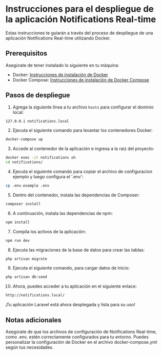 # Instrucciones para el despliegue de la aplicación Notifications Real-time

Estas instrucciones te guiarán a través del proceso de despliegue de una aplicación Notifications Real-time utilizando Docker.

## Prerequisitos

Asegúrate de tener instalado lo siguiente en tu máquina:

- Docker: [Instrucciones de instalación de Docker](https://docs.docker.com/get-docker/)
- Docker Compose: [Instrucciones de instalación de Docker Compose](https://docs.docker.com/compose/install/)

## Pasos de despliegue

1. Agrega la siguiente línea a tu archivo `hosts` para configurar el dominio local:

```bash
127.0.0.1 notifications.local
```


2. Ejecuta el siguiente comando para levantar los contenedores Docker:

```bash
docker-compose up
```

3. Accede al contenedor de la aplicación e ingresa a la raiz del proyecto:

```bash
docker exec -it notifications sh
cd notifications/
```


4. Ejecuta el siguiente comando para copiar el archivo de configuracion ejemplo y luego configura el '.env':

```bash
cp .env.example .env
```



5. Dentro del contenedor, instala las dependencias de Composer:

```bash
composer install
```


6. A continuación, instala las dependencias de npm:

```bash
npm install
```


7. Compila los activos de la aplicación:

```bash
npm run dev
```


8. Ejecuta las migraciones de la base de datos para crear las tablas:

```bash
php artisan migrate
```


9. Ejecuta el siguiente comando, para cargar datos de inicio:

```bash
php artisan db:seed
```


10. Ahora, puedes acceder a tu aplicación en el siguiente enlace:

```bash
http://notifications.local/
```


¡Tu aplicación Laravel está ahora desplegada y lista para su uso!

## Notas adicionales
Asegúrate de que los archivos de configuración de Notifications Real-time, como .env, estén correctamente configurados para tu entorno.
Puedes personalizar la configuración de Docker en el archivo docker-compose.yml según tus necesidades.